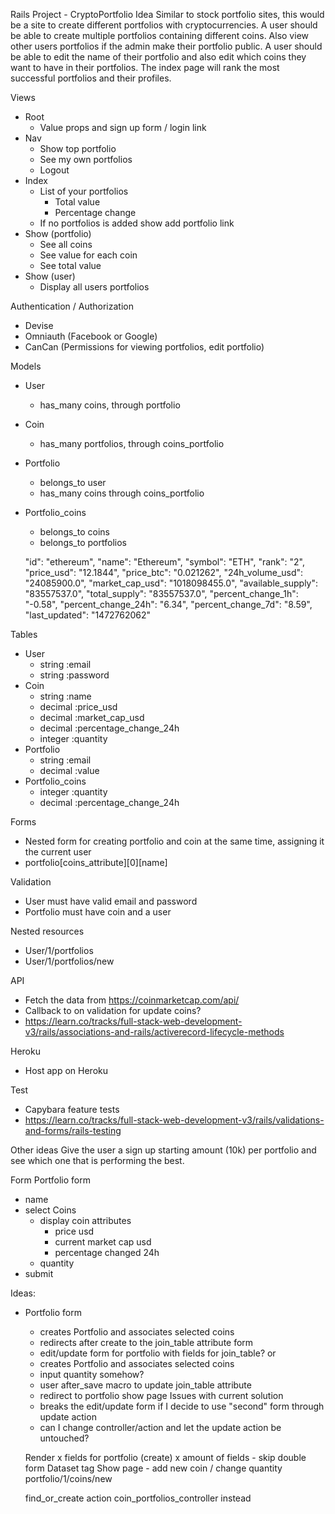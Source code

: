 Rails Project - CryptoPortfolio
Idea
Similar to stock portfolio sites, this would be a site to create different portfolios with cryptocurrencies. A user should be able to create multiple portfolios containing different coins. Also view other users portfolios if the admin make their portfolio public. A user should be able to edit the name of their portfolio and also edit which coins they want to have in their portfolios. The index page will rank the most successful portfolios and their profiles.

Views

- Root
  - Value props and sign up form / login link
- Nav
  - Show top portfolio
  - See my own portfolios
  - Logout
- Index
  - List of your portfolios
    - Total value
    - Percentage change
  - If no portfolios is added show add portfolio link
- Show (portfolio)
  - See all coins
  - See value for each coin
  - See total value
- Show (user)
  - Display all users portfolios

Authentication / Authorization 

  - Devise
  - Omniauth (Facebook or Google)
  - CanCan (Permissions for viewing portfolios, edit portfolio)

Models

  - User
    - has_many coins, through portfolio
  - Coin
    - has_many portfolios, through coins_portfolio
  - Portfolio
    - belongs_to user
    - has_many coins through coins_portfolio
  - Portfolio_coins
    - belongs_to coins
    - belongs_to portfolios

     "id": "ethereum",
        "name": "Ethereum",
        "symbol": "ETH",
        "rank": "2",
        "price_usd": "12.1844",
        "price_btc": "0.021262",
        "24h_volume_usd": "24085900.0",
        "market_cap_usd": "1018098455.0",
        "available_supply": "83557537.0",
        "total_supply": "83557537.0",
        "percent_change_1h": "-0.58",
        "percent_change_24h": "6.34",
        "percent_change_7d": "8.59",
        "last_updated": "1472762062"

Tables

  - User
    - string :email
    - string :password
  - Coin
    - string :name
    - decimal :price_usd
    - decimal :market_cap_usd
    - decimal :percentage_change_24h
    - integer :quantity
  - Portfolio
    - string :email
    - decimal :value
  - Portfolio_coins
    - integer :quantity
    - decimal :percentage_change_24h

Forms

  - Nested form for creating portfolio and coin at the same time, assigning it the current user
  - portfolio[coins_attribute][0][name]

Validation

  - User must have valid email and password
  - Portfolio must have coin and a user

Nested resources

  - User/1/portfolios
  - User/1/portfolios/new
    

API

  - Fetch the data from https://coinmarketcap.com/api/
  - Callback to on validation for update coins?
  - https://learn.co/tracks/full-stack-web-development-v3/rails/associations-and-rails/activerecord-lifecycle-methods

Heroku

  - Host app on Heroku

Test

  - Capybara feature tests
  - https://learn.co/tracks/full-stack-web-development-v3/rails/validations-and-forms/rails-testing

Other ideas
Give the user a sign up starting amount (10k) per portfolio and see which one that is performing the best.


Form
Portfolio form

- name
- select Coins
  - display coin attributes
    - price usd
    - current market cap usd
    - percentage changed 24h
  - quantity
- submit

Ideas:
- Portfolio form
  - creates Portfolio and associates selected coins
  - redirects after create to the join_table attribute form
  - edit/update form for portfolio with fields for join_table?
  or
  - creates Portfolio and associates selected coins
  - input quantity somehow?
  - user after_save macro to update join_table attribute
  - redirect to portfolio show page
  Issues with current solution
  - breaks the edit/update form if I decide to use "second" form through update action
  - can I change controller/action and let the update action be untouched?
  
  
  Render x fields for portfolio (create)
  x amount of fields - skip double form
  Dataset tag
  Show page - add new coin / change quantity
  portfolio/1/coins/new
  
  find_or_create action
  coin_portfolios_controller instead
